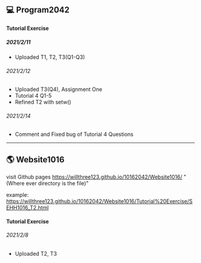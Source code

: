## 💻 Program2042

#### Tutorial Exercise

##### 2021/2/11

- Uploaded T1, T2, T3(Q1-Q3)

###### 2021/2/12

- Uploaded T3(Q4), Assignment One
- Tutorial 4 Q1-5
- Refined T2 with setw()

###### 2021/2/14

- Comment and Fixed bug of Tutorial 4 Questions

___

## 🌎 Website1016

visit Github pages https://willthree123.github.io/10162042/Website1016/ "(Where ever directory is the file)"

example: https://willthree123.github.io/10162042/Website1016/Tutorial%20Exercise/SEHH1016_T2.html

#### Tutorial Exercise

###### 2021/2/8

- Uploaded T2, T3
